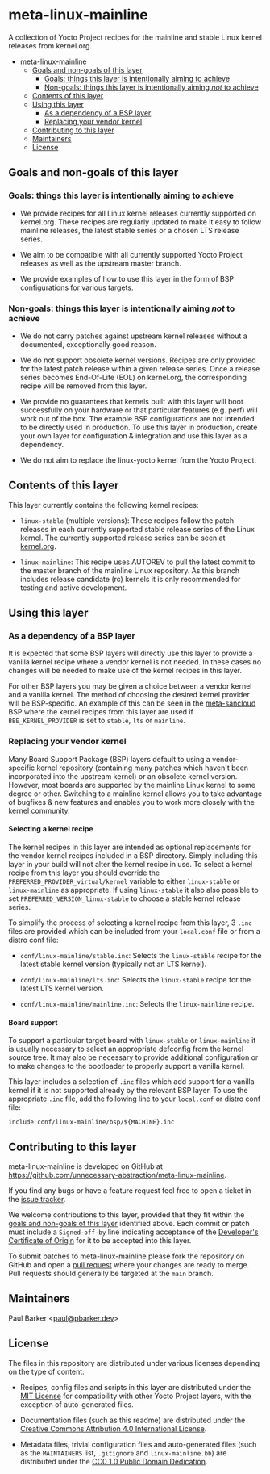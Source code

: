 # meta-linux-mainline

<!--
Copyright (C) 2021, meta-linux-mainline contributors
SPDX-License-Identifier: CC-BY-4.0
-->

A collection of Yocto Project recipes for the mainline and stable Linux
kernel releases from kernel.org.

<!--TOC-->

* [meta-linux-mainline](#meta-linux-mainline)
  * [Goals and non-goals of this layer](#goals-and-non-goals-of-this-layer)
    * [Goals: things this layer is intentionally aiming to achieve](#goals-things-this-layer-is-intentionally-aiming-to-achieve)
    * [Non-goals: things this layer is intentionally aiming *not* to achieve](#non-goals-things-this-layer-is-intentionally-aiming-not-to-achieve)
  * [Contents of this layer](#contents-of-this-layer)
  * [Using this layer](#using-this-layer)
    * [As a dependency of a BSP layer](#as-a-dependency-of-a-bsp-layer)
    * [Replacing your vendor kernel](#replacing-your-vendor-kernel)
  * [Contributing to this layer](#contributing-to-this-layer)
  * [Maintainers](#maintainers)
  * [License](#license)

<!--TOC-->

## Goals and non-goals of this layer

### Goals: things this layer is intentionally aiming to achieve

* We provide recipes for all Linux kernel releases currently supported on
  kernel.org. These recipes are regularly updated to make it easy to follow
  mainline releases, the latest stable series or a chosen LTS release series.

* We aim to be compatible with all currently supported Yocto Project releases as
  well as the upstream master branch.

* We provide examples of how to use this layer in the form of BSP configurations
  for various targets.

### Non-goals: things this layer is intentionally aiming *not* to achieve

* We do not carry patches against upstream kernel releases without a documented,
  exceptionally good reason.

* We do not support obsolete kernel versions. Recipes are only provided for the
  latest patch release within a given release series. Once a release series
  becomes End-Of-Life (EOL) on kernel.org, the corresponding recipe will be
  removed from this layer.

* We provide no guarantees that kernels built with this layer will boot
  successfully on your hardware or that particular features (e.g. perf) will
  work out of the box. The example BSP configurations are not intended to be
  directly used in production. To use this layer in production, create your own
  layer for configuration & integration and use this layer as a dependency.

* We do not aim to replace the linux-yocto kernel from the Yocto Project.

## Contents of this layer

This layer currently contains the following kernel recipes:

* `linux-stable` (multiple versions): These recipes follow the patch releases
  in each currently supported stable release series of the Linux kernel. The
  currently supported release series can be seen at
  [kernel.org](https://www.kernel.org/).

* `linux-mainline`: This recipe uses AUTOREV to pull the latest commit to the
  master branch of the mainline Linux repository. As this branch includes
  release candidate (rc) kernels it is only recommended for testing and active
  development.

## Using this layer

### As a dependency of a BSP layer

It is expected that some BSP layers will directly use this layer to provide a
vanilla kernel recipe where a vendor kernel is not needed. In these cases no
changes will be needed to make use of the kernel recipes in this layer.

For other BSP layers you may be given a choice between a vendor kernel and a
vanilla kernel. The method of choosing the desired kernel provider will be
BSP-specific. An example of this can be seen in the
[meta-sancloud](https://github.com/sancloudltd/meta-sancloud/) BSP where the
kernel recipes from this layer are used if `BBE_KERNEL_PROVIDER` is set to
`stable`, `lts` or `mainline`.

### Replacing your vendor kernel

Many Board Support Package (BSP) layers default to using a vendor-specific
kernel repository (containing many patches which haven't been incorporated
into the upstream kernel) or an obsolete kernel version. However, most boards
are supported by the mainline Linux kernel to some degree or other. Switching
to a mainline kernel allows you to take advantage of bugfixes & new features
and enables you to work more closely with the kernel community.

#### Selecting a kernel recipe

The kernel recipes in this layer are intended as optional replacements for
the vendor kernel recipes included in a BSP directory. Simply including this
layer in your build will not alter the kernel recipe in use. To select a
kernel recipe from this layer you should override the
`PREFERRED_PROVIDER_virtual/kernel` variable to either `linux-stable` or
`linux-mainline` as appropriate. If using `linux-stable` it also also
possible to set `PREFERRED_VERSION_linux-stable` to choose a stable kernel
release series.

To simplify the process of selecting a kernel recipe from this layer, 3
`.inc` files are provided which can be included from your `local.conf` file
or from a distro conf file:

* `conf/linux-mainline/stable.inc`: Selects the `linux-stable` recipe for the
  latest stable kernel version (typically not an LTS kernel).

* `conf/linux-mainline/lts.inc`: Selects the `linux-stable` recipe for the
  latest LTS kernel version.

* `conf/linux-mainline/mainline.inc`: Selects the `linux-mainline` recipe.

#### Board support

To support a particular target board with `linux-stable` or `linux-mainline`
it is usually necessary to select an appropriate defconfig from the kernel
source tree. It may also be necessary to provide additional configuration or
to make changes to the bootloader to properly support a vanilla kernel.

This layer includes a selection of `.inc` files which add support for a
vanilla kernel if it is not supported already by the relevant BSP layer. To
use the appropriate `.inc` file, add the following line to your `local.conf`
or distro conf file:

```bitbake
include conf/linux-mainline/bsp/${MACHINE}.inc
```

## Contributing to this layer

meta-linux-mainline is developed on GitHub at
<https://github.com/unnecessary-abstraction/meta-linux-mainline>.

If you find any bugs or have a feature request feel free to open a ticket in the
[issue tracker][].

We welcome contributions to this layer, provided that they fit within the
[goals and non-goals of this layer](#goals-and-non-goals-of-this-layer)
identified above. Each commit or patch must include a `Signed-off-by` line
indicating acceptance of the [Developer's Certificate of Origin](DCO.txt) for it
to be accepted into this layer.

To submit patches to meta-linux-mainline please fork the repository on GitHub
and open a [pull request][] where your changes are ready to merge. Pull requests
should generally be targeted at the `main` branch.

[issue tracker]:        https://github.com/unnecessary-abstraction/meta-linux-mainline/issues
[pull request]:         https://github.com/unnecessary-abstraction/meta-linux-mainline/pulls

## Maintainers

Paul Barker \<paul@pbarker.dev\>

## License

The files in this repository are distributed under various licenses depending on
the type of content:

* Recipes, config files and scripts in this layer are distributed under the
  [MIT License](LICENSES/MIT.txt) for compatibility with other Yocto Project
  layers, with the exception of auto-generated files.

* Documentation files (such as this readme) are distributed under the
  [Creative Commons Attribution 4.0 International License](LICENSES/CC-BY-4.0.txt).

* Metadata files, trivial configuration files and auto-generated files (such as
  the `MAINTAINERS` list, `.gitignore` and `linux-mainline.bb`) are distributed
  under the [CC0 1.0 Public Domain Dedication](LICENSES/CC0-1.0.txt).
